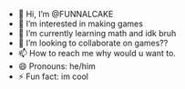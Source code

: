 - 👋 Hi, I’m @FUNNALCAKE
- 👀 I’m interested in making games
- 🌱 I’m currently learning math and idk bruh
- 💞️ I’m looking to collaborate on games??
- 📫 How to reach me why would u want to.
- 😄 Pronouns: he/him
- ⚡ Fun fact: im cool

<!---
FUNNALCAKE/FUNNALCAKE is a ✨ special ✨ repository because its fun (this file) appears on your GitHub profile.
You can click the Preview link to take a look at your changes.
--->
